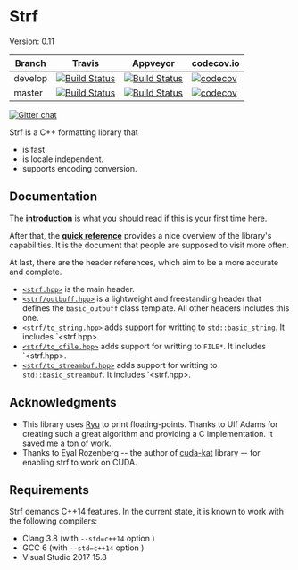 # Strf
Version: 0.11

Branch   | Travis | Appveyor | codecov.io
---------|--------|----------|-----------
develop  | [![Build Status](https://travis-ci.org/robhz786/strf.svg?branch=develop)](https://travis-ci.org/robhz786/strf)| [![Build Status](https://ci.appveyor.com/api/projects/status/github/robhz786/strf?branch=develop&svg=true)](https://ci.appveyor.com/project/robhz786/strf/branch/develop)| [![codecov](https://codecov.io/gh/robhz786/robhz786/branch/develop/graph/badge.svg)](https://codecov.io/gh/robhz786/strf/branch/develop)
master   | [![Build Status](https://travis-ci.org/robhz786/strf.svg?branch=master)](https://travis-ci.org/robhz786/strf)| [![Build Status](https://ci.appveyor.com/api/projects/status/github/robhz786/strf?branch=master&svg=true)](https://ci.appveyor.com/project/robhz786/strf/branch/master)| [![codecov](https://codecov.io/gh/robhz786/robhz786/branch/master/graph/badge.svg)](https://codecov.io/gh/robhz786/strf/branch/master)

[![Gitter chat](https://badges.gitter.im/gitterHQ/gitter.png)](https://gitter.im/cpp-strf/strf)

Strf is a C++ formatting library that

* is fast
* is locale independent.
* supports encoding conversion.

## Documentation

The [**introduction**](http://robhz786.github.io/strf/v0.11/introduction.html) is what you should
read if this is your first time here.

After that, the [**quick reference**](http://robhz786.github.io/strf/v0.11/quick_reference.html) provides a nice overview of the library's capabilities.
It is the document that people are supposed to visit more often.

At last, there are the header references, which aim to be a more accurate and complete.
* [`<strf.hpp>`](http://robhz786.github.io/strf/v0.11/strf_hpp.html) is the main header.
* [`<strf/outbuff.hpp>`](http://robhz786.github.io/strf/v0.11/outbuff_hpp.html) is a lightweight and freestanding header that defines the `basic_outbuff` class template.
                       All other headers includes this one.
* [`<strf/to_string.hpp>`](http://robhz786.github.io/strf/v0.11/to_string_hpp.html) adds support for writting to `std::basic_string`. It includes `<strf.hpp>.
* [`<strf/to_cfile.hpp>`](http://robhz786.github.io/strf/v0.11/to_cfile_hpp.html)  adds support for writting to `FILE*`. It includes `<strf.hpp>.
* [`<strf/to_streambuf.hpp>`](http://robhz786.github.io/strf/v0.11/to_streambuf_hpp.html) adds support for writting to `std::basic_streambuf`. It includes `<strf.hpp>.

## Acknowledgments

- This library uses [Ryu](https://github.com/ulfjack/ryu) to print floating-points. Thanks to Ulf Adams for creating such a great algorithm and providing a C implementation. It saved me a ton of work.
- Thanks to Eyal Rozenberg -- the author of [cuda-kat](https://github.com/eyalroz/cuda-kat) library -- for enabling strf to work on CUDA.

## Requirements

Strf demands C++14 features. In the current state, it is known to work with the following compilers:

* Clang 3.8 (with `--std=c++14` option )
* GCC 6 (with `--std=c++14` option )
* Visual Studio 2017 15.8

